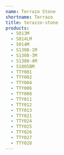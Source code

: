 ```yaml
---
name: Terrazo Stone
shortname: Terrazo
title: terazzo-stone
products:
  - S013M
  - S014LM
  - S014M
  - S1308-1M
  - S1308-3M
  - S1308-4M
  - S1805BM
  - TTY001
  - TTY002
  - TTY004
  - TTY006
  - TTY008
  - TTY011
  - TTY012
  - TTY013
  - TTY021
  - TTY024
  - TTY025
  - TTY026
  - TTY027
  - TTY028
---
```

